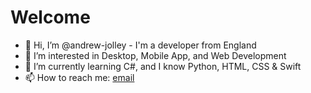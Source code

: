# Welcome

- 👋 Hi, I’m @andrew-jolley - I'm a developer from England
- 👀 I’m interested in Desktop, Mobile App, and Web Development
- 🌱 I’m currently learning C#, and I know Python, HTML, CSS & Swift
- 📫 How to reach me: [email](0h67z76v@andrewjolley.anonaddy.com)

<!---
andrew-jolley/andrew-jolley is a ✨ special ✨ repository because its `README.md` (this file) appears on your GitHub profile.
You can click the Preview link to take a look at your changes.
--->
